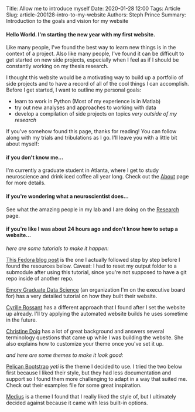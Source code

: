 Title: Allow me to introduce myself
Date: 2020-01-28 12:00
Tags: Article
Slug: article-200128-intro-to-my-website
Authors: Steph Prince
Summary: Introduction to the goals and vision for my website

#### Hello World. I'm starting the new year with my first website.

Like many people, I've found the best way to learn new things is in the context of a project. Also like many people, I've found it can be difficult to get started on new side projects, especially when I feel as if I should be constantly working on my thesis research.

I thought this website would be a motivating way to build up a portfolio of side projects and to have a record of all of the cool things I can accomplish. Before I get started, I want to outline my personal goals:

  * learn to work in Python (Most of my experience is in Matlab)
  * try out new analyses and approaches to working with data
  * develop a compilation of side projects on topics *very outside of my research*

If you've somehow found this page, thanks for reading! You can follow along with my trials and tribulations as I go. I'll leave you with a little bit about myself:

#### if you don't know me...

I'm currently a graduate student in Atlanta, where I get to study neuroscience and drink iced coffee all year long. Check out the [About](https://stephprince.github.io/pages/about.html) page for more details.

#### if you're wondering what a neuroscientist does...

See what the amazing people in my lab and I are doing on the [Research](https://stephprince.github.io/pages/research.html) page.

#### if you're like I was about 24 hours ago and don't know how to setup a website...

*here are some tutorials to make it happen:*

[This Fedora blog post](https://fedoramagazine.org/make-github-pages-blog-with-pelican/) is the one I actually followed step by step before I found the resources below. Caveat: I had to reset my output folder to a submodule after using this tutorial, since you're not supposed to have a git repo inside of another repo.

[Emory Graduate Data Science](https://data-science-for-scientists-atl.github.io/quick-and-easy-data-science-websites-with-pelican-and-github-pages.html) (an organization I'm on the executive board for) has a very detailed tutorial on how they built their website.

[Cyrille Rossant](https://cyrille.rossant.net/pelican-github/) has a different approach that I found after I set the website up already. I'll try applying the automated website builds he uses sometime in the future.

[Christine Doig](https://chdoig.github.io/create-pelican-blog.html) has a lot of great background and answers several terminology questions that came up while I was building the website. She also explains how to customize your theme once you've set it up.

*and here are some themes to make it look good:*

[Pelican Bootstrap](https://github.com/getpelican/pelican-themes/tree/master/pelican-bootstrap3) *yeti* is the theme I decided to use. I tried the two below first because I liked their style, but they had less documentation and support so I found them more challenging to adapt in a way that suited me. Check out their examples file for some great inspiration.

[Medius](https://github.com/onur/medius) is a theme I found that I really liked the style of, but I ultimately decided against because it came with less built-in options.

